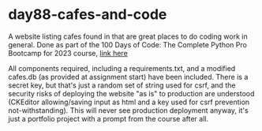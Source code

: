 # day88-cafes-and-code
A website listing cafes found in that are great places to do coding work in general. 
Done as part of the 100 Days of Code: The Complete Python Pro Bootcamp for 2023 course, [link here](https://www.udemy.com/course/100-days-of-code/learn/practice/1251204#overview)

All components required, including a requirements.txt, and a modified cafes.db (as provided at assignment start) have been included. There is a secret key, but that's just a random set of string used for csrf, and the security risks of deploying the website "as is" to production are understood (CKEditor allowing/saving input as html and a key used for csrf prevention not-withstanding). This will never see production deployment anyway, it's just a portfolio project with a prompt from the course after all.
